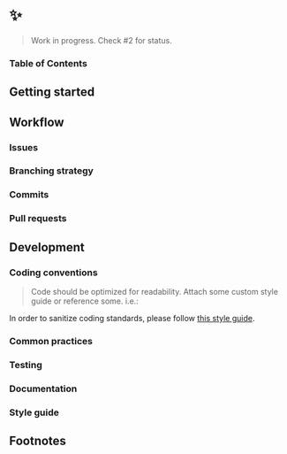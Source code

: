 # :sparkles:

> Work in progress. Check #2 for status.

### Table of Contents

## Getting started

## Workflow

### Issues

### Branching strategy

### Commits

### Pull requests

## Development

### Coding conventions

> Code should be optimized for readability. Attach some custom style guide or reference some. i.e.:

In order to sanitize coding standards, please follow [this style guide](https://github.com/airbnb/javascript).

### Common practices

### Testing

### Documentation

### Style guide

## Footnotes
